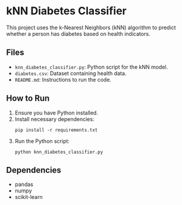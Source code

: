 
# kNN Diabetes Classifier

This project uses the k-Nearest Neighbors (kNN) algorithm to predict whether a person has diabetes based on health indicators.

## Files
- `knn_diabetes_classifier.py`: Python script for the kNN model.
- `diabetes.csv`: Dataset containing health data.
- `README.md`: Instructions to run the code.

## How to Run

1. Ensure you have Python installed.
2. Install necessary dependencies:
   ```
   pip install -r requirements.txt
   ```
3. Run the Python script:
   ```
   python knn_diabetes_classifier.py
   ```

## Dependencies
- pandas
- numpy
- scikit-learn
